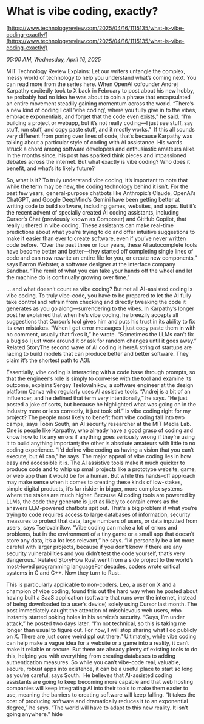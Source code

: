 # What is vibe coding, exactly?

[https://www.technologyreview.com/2025/04/16/1115135/what-is-vibe-coding-exactly/](https://www.technologyreview.com/2025/04/16/1115135/what-is-vibe-coding-exactly/)

*05:00 AM, Wednesday, April 16, 2025*

MIT Technology Review Explains: Let our writers untangle the complex, messy world of technology to help you understand what’s coming next. You can read more from the series here. When OpenAI cofounder Andrej Karpathy excitedly took to X back in February to post about his new hobby, he probably had no idea he was about to coin a phrase that encapsulated an entire movement steadily gaining momentum across the world.  “There’s a new kind of coding I call ‘vibe coding’, where you fully give in to the vibes, embrace exponentials, and forget that the code even exists," he said. “I’m building a project or webapp, but it’s not really coding—I just see stuff, say stuff, run stuff, and copy paste stuff, and it mostly works.”  If this all sounds very different from poring over lines of code, that’s because Karpathy was talking about a particular style of coding with AI assistance. His words struck a chord among software developers and enthusiastic amateurs alike. In the months since, his post has sparked think pieces and impassioned debates across the internet. But what exactly is vibe coding? Who does it benefit, and what’s its likely future?

So, what is it? To truly understand vibe coding, it’s important to note that while the term may be new, the coding technology behind it isn’t. For the past few years, general-purpose chatbots like Anthropic’s Claude, OpenAI’s ChatGPT, and Google DeepMind’s Gemini have been getting better at writing code to build software, including games, websites, and apps. But it’s the recent advent of specially created AI coding assistants, including Cursor’s Chat (previously known as Composer) and GitHub Copilot, that really ushered in vibe coding. These assistants can make real-time predictions about what you’re trying to do and offer intuitive suggestions to make it easier than ever to create software, even if you’ve never written code before. “Over the past three or four years, these AI autocomplete tools have become better and better—they started off completing single lines of code and can now rewrite an entire file for you, or create new components,” says Barron Webster, a software designer at the interface company Sandbar. “The remit of what you can take your hands off the wheel and let the machine do is continually growing over time.”

… and what doesn’t count as vibe coding? But not all AI-assisted coding is vibe coding. To truly vibe-code, you have to be prepared to let the AI fully take control and refrain from checking and directly tweaking the code it generates as you go along—surrendering to the vibes. In Karpathy’s longer post he explained that when he’s vibe coding, he breezily accepts all suggestions that Cursor’s tool gives him and puts his trust in its ability to fix its own mistakes. “When I get error messages I just copy paste them in with no comment, usually that fixes it,” he wrote. “Sometimes the LLMs can’t fix a bug so I just work around it or ask for random changes until it goes away.” Related StoryThe second wave of AI coding is hereA string of startups are racing to build models that can produce better and better software. They claim it’s the shortest path to AGI.

Essentially, vibe coding is interacting with a code base through prompts, so that the engineer’s role is simply to converse with the tool and examine its outcome, explains Sergey Tselovalnikov, a software engineer at the design platform Canva who regularly uses AI assistive tools. “Andrej is a bit of an influencer, and he defined that term very intentionally,” he says. “He just posted a joke of sorts, but because he highlighted what was going on in the industry more or less correctly, it just took off.” Is vibe coding right for my project? The people most likely to benefit from vibe coding fall into two camps, says Tobin South, an AI security researcher at the MIT Media Lab. One is people like Karpathy, who already have a good grasp of coding and know how to fix any errors if anything goes seriously wrong if they’re using it to build anything important; the other is absolute amateurs with little to no coding experience. “I’d define vibe coding as having a vision that you can’t execute, but AI can,” he says. The major appeal of vibe coding lies in how easy and accessible it is. The AI assistive tools make it much quicker to produce code and to whip up small projects like a prototype website, game, or web app than it would be for a human. But while this hands-off approach may make sense when it comes to creating these kinds of low-stakes, simple digital products, it’s far riskier in bigger, more complex systems where the stakes are much higher. Because AI coding tools are powered by LLMs, the code they generate is just as likely to contain errors as the answers LLM-powered chatbots spit out. That’s a big problem if what you’re trying to code requires access to large databases of information, security measures to protect that data, large numbers of users, or data inputted from users, says Tselovalnikov.  “Vibe coding can make a lot of errors and problems, but in the environment of a tiny game or a small app that doesn’t store any data, it’s a lot less relevant,” he says. “I’d personally be a lot more careful with larger projects, because if you don’t know if there are any security vulnerabilities and you didn’t test the code yourself, that’s very dangerous.” Related StoryHow Rust went from a side project to the world’s most-loved programming languageFor decades, coders wrote critical systems in C and C++. Now they turn to Rust.

This is particularly applicable to non-coders. Leo, a user on X and a champion of vibe coding, found this out the hard way when he posted about having built a SaaS application (software that runs over the internet, instead of being downloaded to a user’s device) solely using Cursor last month. The post immediately caught the attention of mischievous web users, who instantly started poking holes in his service’s security. “Guys, I’m under attack,” he posted two days later. “I’m not technical, so this is taking me longer than usual to figure out. For now, I will stop sharing what I do publicly on X. There are just some weird ppl out there.” Ultimately, while vibe coding can help make a vague idea for a website or a game into a reality, it can’t make it reliable or secure. But there are already plenty of existing tools to do this, helping you with everything from creating databases to adding authentication measures. So while you can’t vibe-code real, valuable, secure, robust apps into existence, it can be a useful place to start so long as you’re careful, says South.  He believes that AI-assisted coding assistants are going to keep becoming more capable and that web hosting companies will keep integrating AI into their tools to make them easier to use, meaning the barriers to creating software will keep falling. “It takes the cost of producing software and dramatically reduces it to an exponential degree,” he says. “The world will have to adapt to this new reality. It isn’t going anywhere.” hide

